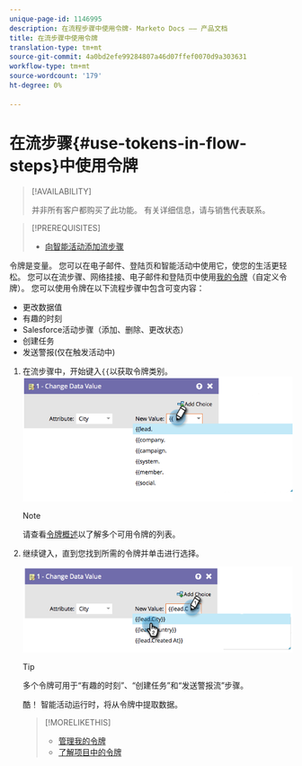 ```yaml
---
unique-page-id: 1146995
description: 在流程步骤中使用令牌- Marketo Docs —— 产品文档
title: 在流步骤中使用令牌
translation-type: tm+mt
source-git-commit: 4a0bd2efe99284807a46d07ffef0070d9a303631
workflow-type: tm+mt
source-wordcount: '179'
ht-degree: 0%

---
```



# 在流步骤{#use-tokens-in-flow-steps}中使用令牌

>[!AVAILABILITY]
>
>并非所有客户都购买了此功能。 有关详细信息，请与销售代表联系。

>[!PREREQUISITES]
>
>* [向智能活动添加流步骤](/help/marketo/product-docs/core-marketo-concepts/smart-campaigns/flow-actions/add-a-flow-step-to-a-smart-campaign.md)


令牌是变量。 您可以在电子邮件、登陆页和智能活动中使用它，使您的生活更轻松。 您可以在流步骤、网络挂接、电子邮件和登陆页中使用[我的令牌](/help/marketo/product-docs/core-marketo-concepts/programs/tokens/understanding-my-tokens-in-a-program.md)（自定义令牌）。 您可以使用令牌在以下流程步骤中包含可变内容：

* 更改数据值
* 有趣的时刻
* Salesforce活动步骤（添加、删除、更改状态）
* 创建任务
* 发送警报(仅在触发活动中)

1. 在流步骤中，开始键入`{{`以获取令牌类别。![](assets/image2014-9-22-14-3a3-3a17.png)

   >[!NOTE]
   >
   >请查看[令牌概述](/help/marketo/product-docs/demand-generation/landing-pages/personalizing-landing-pages/tokens-overview.md)以了解多个可用令牌的列表。

1. 继续键入，直到您找到所需的令牌并单击进行选择。

   ![](assets/image2014-9-22-14-3a3-3a48.png)

   >[!TIP]
   >
   >多个令牌可用于“有趣的时刻”、“创建任务”和“发送警报流”步骤。

   酷！ 智能活动运行时，将从令牌中提取数据。

   >[!MORELIKETHIS]
   >
   >* [管理我的令牌](/help/marketo/product-docs/core-marketo-concepts/programs/tokens/managing-my-tokens.md)
   >* [了解项目中的令牌](/help/marketo/product-docs/core-marketo-concepts/programs/tokens/understanding-my-tokens-in-a-program.md)

